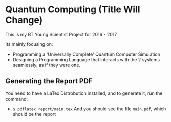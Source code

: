 # Quantum Computing (Title Will Change)
This is my BT Young Scientist Project for 2016 - 2017

Its mainly focusing on:
* Programming a 'Universally Complete' Quantum Computer Simulation
* Designing a Programming Language that interacts with the 2 systems seamlessly, as if they were one.

## Generating the Report PDF
You need to have a LaTex Distrobution installed, and to generate it, run the command:
* `$ pdflatex report/main.tex`
And you should see the file `main.pdf`, which should be the report
